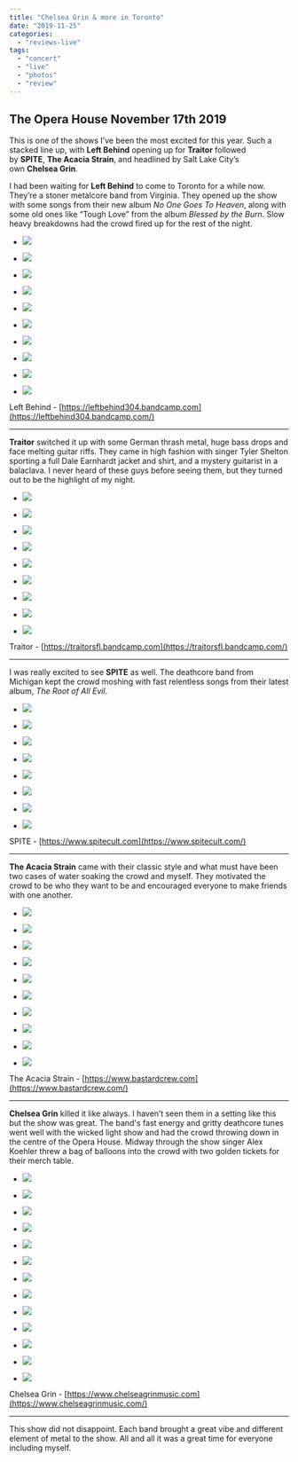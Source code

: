 ```yaml
---
title: "Chelsea Grin & more in Toronto"
date: "2019-11-25"
categories: 
  - "reviews-live"
tags: 
  - "concert"
  - "live"
  - "photos"
  - "review"
---
```


## The Opera House November 17th 2019

This is one of the shows I’ve been the most excited for this year. Such a stacked line up, with **Left Behind** opening up for **Traitor** followed by **SPITE**, **The Acacia Strain**, and headlined by Salt Lake City’s own **Chelsea Grin**.

I had been waiting for **Left Behind** to come to Toronto for a while now. They’re a stoner metalcore band from Virginia. They opened up the show with some songs from their new album _No One Goes To Heaven_, along with some old ones like “Tough Love” from the album _Blessed by the Burn_. Slow heavy breakdowns had the crowd fired up for the rest of the night. 

- ![](https://www.hellbound.ca/wp-content/uploads/2019/11/Left-Behind-1.jpg)
    
- ![](https://www.hellbound.ca/wp-content/uploads/2019/11/Left-Behind-2.jpg)
    
- ![](https://www.hellbound.ca/wp-content/uploads/2019/11/Left-Behind-3.jpg)
    
- ![](https://www.hellbound.ca/wp-content/uploads/2019/11/Left-Behind-4.jpg)
    
- ![](https://www.hellbound.ca/wp-content/uploads/2019/11/Left-Behind-5.jpg)
    
- ![](https://www.hellbound.ca/wp-content/uploads/2019/11/Left-Behind-6.jpg)
    
- ![](https://www.hellbound.ca/wp-content/uploads/2019/11/Left-Behind-7.jpg)
    
- ![](https://www.hellbound.ca/wp-content/uploads/2019/11/Left-Behind-8.jpg)
    
- ![](https://www.hellbound.ca/wp-content/uploads/2019/11/Left-Behind-9.jpg)
    
- ![](https://www.hellbound.ca/wp-content/uploads/2019/11/Left-Behind-10.jpg)
    

Left Behind - [https://leftbehind304.bandcamp.com](https://leftbehind304.bandcamp.com/)

* * *

**Traitor** switched it up with some German thrash metal, huge bass drops and face melting guitar riffs. They came in high fashion with singer Tyler Shelton sporting a full Dale Earnhardt jacket and shirt, and a mystery guitarist in a balaclava. I never heard of these guys before seeing them, but they turned out to be the highlight of my night. 

- ![](https://www.hellbound.ca/wp-content/uploads/2019/11/Traitor-1.jpg)
    
- ![](https://www.hellbound.ca/wp-content/uploads/2019/11/Traitor-2.jpg)
    
- ![](https://www.hellbound.ca/wp-content/uploads/2019/11/Traitor-3.jpg)
    
- ![](https://www.hellbound.ca/wp-content/uploads/2019/11/Traitor-4.jpg)
    
- ![](https://www.hellbound.ca/wp-content/uploads/2019/11/Traitor-5.jpg)
    
- ![](https://www.hellbound.ca/wp-content/uploads/2019/11/Traitor-6.jpg)
    
- ![](https://www.hellbound.ca/wp-content/uploads/2019/11/Traitor-7.jpg)
    
- ![](https://www.hellbound.ca/wp-content/uploads/2019/11/Traitor-8.jpg)
    
- ![](https://www.hellbound.ca/wp-content/uploads/2019/11/Traitor-9.jpg)
    

Traitor - [https://traitorsfl.bandcamp.com](https://traitorsfl.bandcamp.com/)

* * *

I was really excited to see **SPITE** as well. The deathcore band from Michigan kept the crowd moshing with fast relentless songs from their latest album, _The Root of All Evil_. 

- ![](https://www.hellbound.ca/wp-content/uploads/2019/11/SPITE-1.jpg)
    
- ![](https://www.hellbound.ca/wp-content/uploads/2019/11/SPITE-2.jpg)
    
- ![](https://www.hellbound.ca/wp-content/uploads/2019/11/SPITE-3.jpg)
    
- ![](https://www.hellbound.ca/wp-content/uploads/2019/11/SPITE-4.jpg)
    
- ![](https://www.hellbound.ca/wp-content/uploads/2019/11/SPITE-5.jpg)
    
- ![](https://www.hellbound.ca/wp-content/uploads/2019/11/SPITE-6.jpg)
    
- ![](https://www.hellbound.ca/wp-content/uploads/2019/11/SPITE-7.jpg)
    
- ![](https://www.hellbound.ca/wp-content/uploads/2019/11/SPITE-8.jpg)
    

SPITE - [https://www.spitecult.com](https://www.spitecult.com/)

* * *

**The Acacia Strain** came with their classic style and what must have been two cases of water soaking the crowd and myself. They motivated the crowd to be who they want to be and encouraged everyone to make friends with one another. 

- ![](https://www.hellbound.ca/wp-content/uploads/2019/11/The-Acacia-Strain-1.jpg)
    
- ![](https://www.hellbound.ca/wp-content/uploads/2019/11/The-Acacia-Strain-2.jpg)
    
- ![](https://www.hellbound.ca/wp-content/uploads/2019/11/The-Acacia-Strain-3.jpg)
    
- ![](https://www.hellbound.ca/wp-content/uploads/2019/11/The-Acacia-Strain-4.jpg)
    
- ![](https://www.hellbound.ca/wp-content/uploads/2019/11/The-Acacia-Strain-5.jpg)
    
- ![](https://www.hellbound.ca/wp-content/uploads/2019/11/The-Acacia-Strain-6.jpg)
    
- ![](https://www.hellbound.ca/wp-content/uploads/2019/11/The-Acacia-Strain-7.jpg)
    
- ![](https://www.hellbound.ca/wp-content/uploads/2019/11/The-Acacia-Strain-8.jpg)
    
- ![](https://www.hellbound.ca/wp-content/uploads/2019/11/The-Acacia-Strain-9.jpg)
    
- ![](https://www.hellbound.ca/wp-content/uploads/2019/11/The-Acacia-Strain-10.jpg)
    

The Acacia Strain - [https://www.bastardcrew.com](https://www.bastardcrew.com/)

* * *

**Chelsea Grin** killed it like always. I haven’t seen them in a setting like this but the show was great. The band's fast energy and gritty deathcore tunes went well with the wicked light show and had the crowd throwing down in the centre of the Opera House. Midway through the show singer Alex Koehler threw a bag of balloons into the crowd with two golden tickets for their merch table.

- ![](https://www.hellbound.ca/wp-content/uploads/2019/11/Chelsea-Grin-1.jpg)
    
- ![](https://www.hellbound.ca/wp-content/uploads/2019/11/Chelsea-Grin-2.jpg)
    
- ![](https://www.hellbound.ca/wp-content/uploads/2019/11/Chelsea-Grin-4.jpg)
    
- ![](https://www.hellbound.ca/wp-content/uploads/2019/11/Chelsea-Grin-5.jpg)
    
- ![](https://www.hellbound.ca/wp-content/uploads/2019/11/Chelsea-Grin-6.jpg)
    
- ![](https://www.hellbound.ca/wp-content/uploads/2019/11/Chelsea-Grin-7.jpg)
    
- ![](https://www.hellbound.ca/wp-content/uploads/2019/11/Chelsea-Grin-8.jpg)
    
- ![](https://www.hellbound.ca/wp-content/uploads/2019/11/Chelsea-Grin-9.jpg)
    
- ![](https://www.hellbound.ca/wp-content/uploads/2019/11/Chelsea-Grin-10.jpg)
    
- ![](https://www.hellbound.ca/wp-content/uploads/2019/11/Chelsea-Grin-11.jpg)
    
- ![](https://www.hellbound.ca/wp-content/uploads/2019/11/Chelsea-Grin-12.jpg)
    
- ![](https://www.hellbound.ca/wp-content/uploads/2019/11/Chelsea-Grin-13.jpg)
    
- ![](https://www.hellbound.ca/wp-content/uploads/2019/11/Chelsea-Grin-14.jpg)
    

Chelsea Grin - [https://www.chelseagrinmusic.com](https://www.chelseagrinmusic.com/)

* * *

This show did not disappoint. Each band brought a great vibe and different element of metal to the show. All and all it was a great time for everyone including myself.
